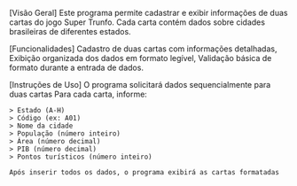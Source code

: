 [Visão Geral]
    Este programa permite cadastrar e exibir informações de duas cartas do jogo Super Trunfo. Cada carta contém dados sobre cidades brasileiras de diferentes estados.

[Funcionalidades]
     Cadastro de duas cartas com informações detalhadas,
     Exibição organizada dos dados em formato legível,
     Validação básica de formato durante a entrada de dados.

[Instruções de Uso]
    O programa solicitará dados sequencialmente para duas cartas
    Para cada carta, informe:

    > Estado (A-H)
    > Código (ex: A01)
    > Nome da cidade
    > População (número inteiro)
    > Área (número decimal)
    > PIB (número decimal)
    > Pontos turísticos (número inteiro)

    Após inserir todos os dados, o programa exibirá as cartas formatadas
